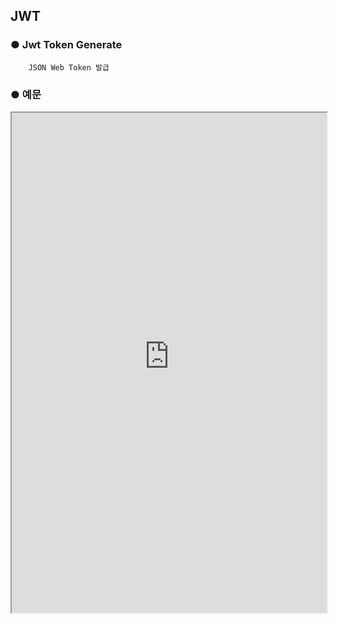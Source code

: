 ## JWT

### ● Jwt Token Generate

        JSON Web Token 발급

### ● 예문

<iframe
    src="https://d1sxhpvag16wqc.cloudfront.net/v3.1.0/authorization/jwt_create"
    width="100%"
    height="800px"
    allow=""
    sandbox="allow-scripts allow-same-origin" />
<div class="display-pdf">
    <p><img src="../../../img/assets/image%20%28266%29.png" alt="" /></p>
</div>

### ● 결과

```text
{
  "result": "eyJ0eXAiOiJKV1QiLCJhbGciOiJIUzI1NiJ9.eyJpYXQiOjE2MzIzNjQ1MzAsImlzcyI6Im50dXBsZSIsInN1YiI6InRlc3Qtand0IiwiYXVkIjpbIm50dXBsZS1jbGllbnQiXSwianRpIjoiand0aWQtbnR1cGxlMDkiLCJrZXktMSI6ImFkZC1jbGFpbS0xIn0.aGlcudp4LttAv6MZIx3NTdum1aDFtl_FOJPfDcOrF58"
}
```

##### * Secret Key 생성

<iframe
    src="https://d1sxhpvag16wqc.cloudfront.net/v3.1.0/authorization/jwt_secret_key"
    width="100%"
    height="800px"
    allow=""
    sandbox="allow-scripts allow-same-origin" />
<div class="display-pdf">
</div>

##### * Secret Key 생성 결과

```text
{
  "result": {
    "hexEncode": "43bdc3c9a506b44fadefd1ae93c3c6e8"
  }
}
```

### ● Jwt Token Verify

        JSON Web Token 인증      

#### ● 예문

<iframe
    src="https://d1sxhpvag16wqc.cloudfront.net/v3.1.0/authorization/jwt_verify"
    width="100%"
    height="800px"
    allow=""
    sandbox="allow-scripts allow-same-origin" />
<div class="display-pdf">
    <p><img src="../../../img/assets/image%20%28314%29.png" alt="" /></p>
</div>

### ● 결과

```text
{
  "result": {
    "header": {
      "typ": "JWT",
      "alg": "HS256"
    },
    "payload": {
      "iat": 1632364530,
      "iss": "ntuple",
      "sub": "test-jwt",
      "aud": [
        "ntuple-client"
      ],
      "jti": "jwtid-ntuple09",
      "key-1": "add-claim-1"
    }
  }
}
```

#### ● JWT Client 예문

<iframe
    src="https://d1sxhpvag16wqc.cloudfront.net/v3.1.0/authorization/jwt_client"
    width="100%"
    height="800px"
    allow=""
    sandbox="allow-scripts allow-same-origin" />
<div class="display-pdf">
</div>

### ● 결과

```text
{
  "result": {
    "request": {
      "header": {
        "Content-Type": "application/json",
        "X-Synctree-Plan-ID": "042a44afeff6ca7f518204c2084781334c07664123a4c26dd619b3c1ee251837",
        "X-Synctree-Plan-Environment": "dev",
        "X-Synctree-Bizunit-Version": "1.0",
        "X-Synctree-Revision-ID": "04633386856fbee8eeb8a646b9fe5fd0d756113dab713c85e2cebbe5fda1e80f",
        "AUTHORIZATION": "eyJ0eXAiOiJKV1QiLCJhbGciOiJIUzI1NiJ9.eyJpYXQiOjE2MzIzNjQ1MzAsImlzcyI6Im50dXBsZSIsInN1YiI6InRlc3Qtand0IiwiYXVkIjpbIm50dXBsZS1jbGllbnQiXSwianRpIjoiand0aWQtbnR1cGxlMDkiLCJrZXktMSI6ImFkZC1jbGFpbS0xIn0.aGlcudp4LttAv6MZIx3NTdum1aDFtl_FOJPfDcOrF58"
      },
      "body": []
    },
    "response": {
      "status_code": 200,
      "header": {
        "Date": [
          "Thu, 23 Sep 2021 03:45:14 GMT"
        ],
        "Content-Type": [
          "application/json; charset=UTF-8"
        ],
        "Transfer-Encoding": [
          "chunked"
        ],
        "Connection": [
          "keep-alive"
        ],
        "Server": [
          "nginx"
        ],
        "Set-Cookie": [
          "PHPSESSID=af75ced373f00cd85470bb1ef9d265ac; path=/"
        ],
        "Expires": [
          "Thu, 19 Nov 1981 08:52:00 GMT"
        ],
        "Cache-Control": [
          "no-store, no-cache, must-revalidate"
        ],
        "Pragma": [
          "no-cache"
        ],
        "X-Synctree-Bizunit-Transaction-Key": [
          "0873846fe0ed04270d42df182aec2631"
        ]
      },
      "body": {
        "result": {
          "header": {
            "typ": "JWT",
            "alg": "HS256"
          },
          "payload": {
            "iat": 1632364530,
            "iss": "ntuple",
            "sub": "test-jwt",
            "aud": [
              "ntuple-client"
            ],
            "jti": "jwtid-ntuple09",
            "key-1": "add-claim-1"
          }
        }
      }
    }
  }
}
```



